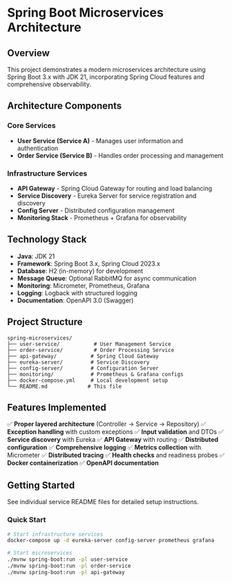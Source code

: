 # Spring Boot Microservices Architecture

## Overview

This project demonstrates a modern microservices architecture using Spring Boot 3.x with JDK 21, incorporating Spring Cloud features and comprehensive observability.

## Architecture Components

### Core Services
- **User Service (Service A)** - Manages user information and authentication
- **Order Service (Service B)** - Handles order processing and management

### Infrastructure Services
- **API Gateway** - Spring Cloud Gateway for routing and load balancing
- **Service Discovery** - Eureka Server for service registration and discovery
- **Config Server** - Distributed configuration management
- **Monitoring Stack** - Prometheus + Grafana for observability

## Technology Stack

- **Java**: JDK 21
- **Framework**: Spring Boot 3.x, Spring Cloud 2023.x
- **Database**: H2 (in-memory) for development
- **Message Queue**: Optional RabbitMQ for async communication
- **Monitoring**: Micrometer, Prometheus, Grafana
- **Logging**: Logback with structured logging
- **Documentation**: OpenAPI 3.0 (Swagger)

## Project Structure
```
spring-microservices/
├── user-service/           # User Management Service
├── order-service/          # Order Processing Service
├── api-gateway/           # Spring Cloud Gateway
├── eureka-server/         # Service Discovery
├── config-server/         # Configuration Server
├── monitoring/            # Prometheus & Grafana configs
├── docker-compose.yml     # Local development setup
└── README.md             # This file
```

## Features Implemented

✅ **Proper layered architecture** (Controller → Service → Repository)
✅ **Exception handling** with custom exceptions
✅ **Input validation** and DTOs
✅ **Service discovery** with Eureka
✅ **API Gateway** with routing
✅ **Distributed configuration**
✅ **Comprehensive logging**
✅ **Metrics collection** with Micrometer
✅ **Distributed tracing**
✅ **Health checks** and readiness probes
✅ **Docker containerization**
✅ **OpenAPI documentation**

## Getting Started

See individual service README files for detailed setup instructions.

### Quick Start
```bash
# Start infrastructure services
docker-compose up -d eureka-server config-server prometheus grafana

# Start microservices
./mvnw spring-boot:run -pl user-service
./mvnw spring-boot:run -pl order-service
./mvnw spring-boot:run -pl api-gateway
```